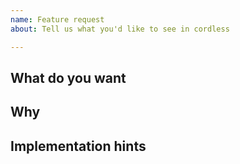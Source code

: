 ```yaml
---
name: Feature request
about: Tell us what you'd like to see in cordless

---
```


## What do you want

<!-- A proper explanation from A-Z try to think about everything you can. -->

## Why

<!-- Why do you think this Feature would benefit Cordless? -->

## Implementation hints

<!-- Have tips or thoughts on a possible implementatiob? Put em here! -->
